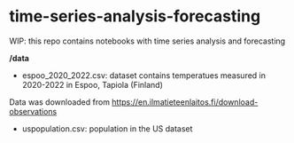 # time-series-analysis-forecasting
WIP: this repo contains notebooks with time series analysis and forecasting

**/data**

- espoo_2020_2022.csv: dataset contains temperatues measured in 2020-2022 in Espoo, Tapiola (Finland)

Data was downloaded from https://en.ilmatieteenlaitos.fi/download-observations

- uspopulation.csv: population in the US dataset
